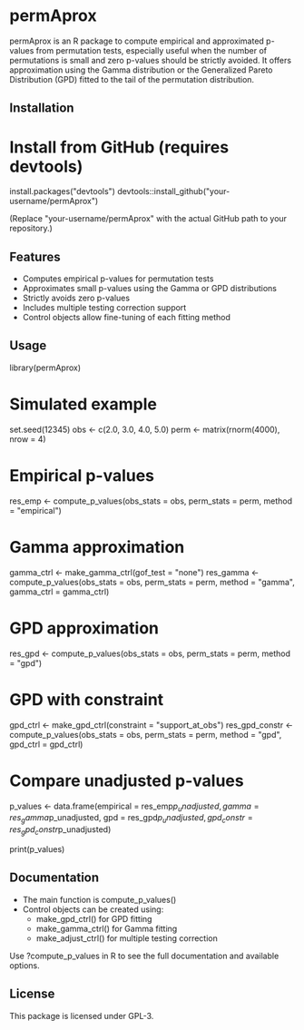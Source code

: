 permAprox
=========

permAprox is an R package to compute empirical and approximated p-values from permutation tests, especially useful when the number of permutations is small and zero p-values should be strictly avoided. It offers approximation using the Gamma distribution or the Generalized Pareto Distribution (GPD) fitted to the tail of the permutation distribution.

Installation
------------

# Install from GitHub (requires devtools)
install.packages("devtools")
devtools::install_github("your-username/permAprox")

(Replace "your-username/permAprox" with the actual GitHub path to your repository.)

Features
--------

- Computes empirical p-values for permutation tests
- Approximates small p-values using the Gamma or GPD distributions
- Strictly avoids zero p-values
- Includes multiple testing correction support
- Control objects allow fine-tuning of each fitting method

Usage
-----

library(permAprox)

# Simulated example
set.seed(12345)
obs <- c(2.0, 3.0, 4.0, 5.0)
perm <- matrix(rnorm(4000), nrow = 4)

# Empirical p-values
res_emp <- compute_p_values(obs_stats = obs,
                            perm_stats = perm,
                            method = "empirical")

# Gamma approximation
gamma_ctrl <- make_gamma_ctrl(gof_test = "none")
res_gamma <- compute_p_values(obs_stats = obs,
                              perm_stats = perm,
                              method = "gamma",
                              gamma_ctrl = gamma_ctrl)

# GPD approximation
res_gpd <- compute_p_values(obs_stats = obs,
                            perm_stats = perm,
                            method = "gpd")

# GPD with constraint
gpd_ctrl <- make_gpd_ctrl(constraint = "support_at_obs")
res_gpd_constr <- compute_p_values(obs_stats = obs,
                                   perm_stats = perm,
                                   method = "gpd",
                                   gpd_ctrl = gpd_ctrl)

# Compare unadjusted p-values
p_values <- data.frame(empirical = res_emp$p_unadjusted,
                       gamma = res_gamma$p_unadjusted,
                       gpd = res_gpd$p_unadjusted,
                       gpd_constr = res_gpd_constr$p_unadjusted)

print(p_values)

Documentation
-------------

- The main function is compute_p_values()
- Control objects can be created using:
  - make_gpd_ctrl() for GPD fitting
  - make_gamma_ctrl() for Gamma fitting
  - make_adjust_ctrl() for multiple testing correction

Use ?compute_p_values in R to see the full documentation and available options.

License
-------

This package is licensed under GPL-3.


